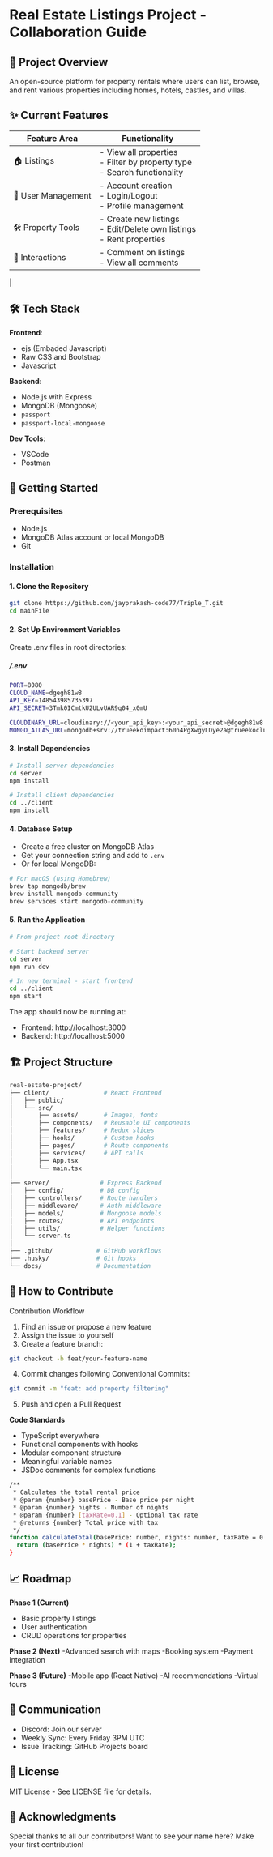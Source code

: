 # Real Estate Listings Project - Collaboration Guide

## 🌟 Project Overview
An open-source platform for property rentals where users can list, browse, and rent various properties including homes, hotels, castles, and villas.

## ✨ Current Features
| Feature Area       | Functionality |
|--------------------|---------------|
| 🏠 Listings        | - View all properties<br>- Filter by property type<br>- Search functionality |
| 👤 User Management | - Account creation<br>- Login/Logout<br>- Profile management |
| 🛠️ Property Tools  | - Create new listings<br>- Edit/Delete own listings<br>- Rent properties |
| 💬 Interactions    | - Comment on listings<br>- View all comments |
| 
## 🛠️ Tech Stack
**Frontend**:
- ejs (Embaded Javascript)
- Raw CSS and Bootstrap
- Javascript

**Backend**:
- Node.js with Express
- MongoDB (Mongoose)
- `passport`
- `passport-local-mongoose`

**Dev Tools**:
- VSCode
- Postman

## 🚀 Getting Started

### Prerequisites
- Node.js 
- MongoDB Atlas account or local MongoDB
- Git

### Installation

#### 1. Clone the Repository
```bash
git clone https://github.com/jayprakash-code77/Triple_T.git
cd mainFile
```

#### 2. Set Up Environment Variables
Create .env files in root directories:

##### /.env
```bash
PORT=8080
CLOUD_NAME=dgegh81w8
API_KEY=148543985735397
API_SECRET=3Tmk0ICmtkU2ULvUAR9q04_x0mU

CLOUDINARY_URL=cloudinary://<your_api_key>:<your_api_secret>@dgegh81w8
MONGO_ATLAS_URL=mongodb+srv://trueekoimpact:60n4PgXwgyLDye2a@trueekocluster0.zxoiyzg.mongodb.net/
```


#### 3. Install Dependencies
```bash
# Install server dependencies
cd server
npm install

# Install client dependencies
cd ../client
npm install
```
#### 4. Database Setup
- Create a free cluster on MongoDB Atlas
- Get your connection string and add to `.env`
- Or for local MongoDB:
```bash
# For macOS (using Homebrew)
brew tap mongodb/brew
brew install mongodb-community
brew services start mongodb-community
```

#### 5. Run the Application
```bash
# From project root directory

# Start backend server
cd server
npm run dev

# In new terminal - start frontend
cd ../client
npm start
```

The app should now be running at:

- Frontend: http://localhost:3000
- Backend: http://localhost:5000


## 🏗️ Project Structure
```bash
real-estate-project/
├── client/               # React Frontend
│   ├── public/
│   └── src/
│       ├── assets/       # Images, fonts
│       ├── components/   # Reusable UI components
│       ├── features/     # Redux slices
│       ├── hooks/        # Custom hooks
│       ├── pages/        # Route components
│       ├── services/     # API calls
│       ├── App.tsx
│       └── main.tsx
│
├── server/              # Express Backend
│   ├── config/          # DB config
│   ├── controllers/     # Route handlers
│   ├── middleware/      # Auth middleware
│   ├── models/          # Mongoose models
│   ├── routes/          # API endpoints
│   ├── utils/           # Helper functions
│   └── server.ts
│
├── .github/            # GitHub workflows
├── .husky/             # Git hooks
└── docs/               # Documentation
```

## 🤝 How to Contribute

Contribution Workflow
1. Find an issue or propose a new feature
2. Assign the issue to yourself
3. Create a feature branch:
```bash
git checkout -b feat/your-feature-name
```
4. Commit changes following Conventional Commits:
```bash
git commit -m "feat: add property filtering"
```
5. Push and open a Pull Request

**Code Standards**
- TypeScript everywhere
- Functional components with hooks
- Modular component structure
- Meaningful variable names
- JSDoc comments for complex functions

```bash
/**
 * Calculates the total rental price
 * @param {number} basePrice - Base price per night
 * @param {number} nights - Number of nights
 * @param {number} [taxRate=0.1] - Optional tax rate
 * @returns {number} Total price with tax
 */
function calculateTotal(basePrice: number, nights: number, taxRate = 0.1): number {
  return (basePrice * nights) * (1 + taxRate);
}
```

## 📈 Roadmap
**Phase 1 (Current)**
- Basic property listings
- User authentication
- CRUD operations for properties

**Phase 2 (Next)**
-Advanced search with maps
-Booking system
-Payment integration

**Phase 3 (Future)**
-Mobile app (React Native)
-AI recommendations
-Virtual tours

## 💬 Communication
- Discord: Join our server
- Weekly Sync: Every Friday 3PM UTC
- Issue Tracking: GitHub Projects board

## 📜 License
MIT License - See LICENSE file for details.

## 🙏 Acknowledgments
Special thanks to all our contributors! Want to see your name here? Make your first contribution!


